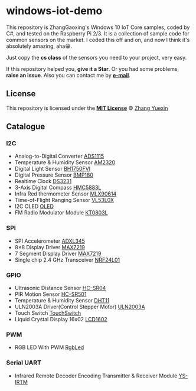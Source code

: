 # windows-iot-demo
This repository is ZhangGaoxing's Windows 10 IoT Core samples, coded by C#, and tested on the Raspberry Pi 2/3. It is a collection of sample code for common sensors on the market. I coded this off and on, and now I think it's absolutely amazing, aha😁.

Just copy the **cs class** of the sensors you need to your project, very easy.

If this repository helped you, **give it a Star**. Or you had some problems, **raise an issue**. Also you can contact me by **[e-mail](mailto:zhangyuexin121@live.cn)**.

## License
This repository is licensed under the [__MIT License__](https://github.com/ZhangGaoxing/windows-iot-demo/tree/master/LICENSE) © [Zhang Yuexin](https://zhangyue.xin)

## Catalogue
### I2C
* Analog-to-Digital Converter [ADS1115](https://github.com/ZhangGaoxing/windows-iot-demo/tree/master/src/ADS1115)
* Temperature & Humidity Sensor [AM2320](https://github.com/ZhangGaoxing/windows-iot-demo/tree/master/src/AM2320)
* Digital Light Sensor [BH1750FVI](https://github.com/ZhangGaoxing/windows-iot-demo/tree/master/src/BH1750FVI)
* Digital Pressure Sensor [BMP180](https://github.com/ZhangGaoxing/windows-iot-demo/tree/master/src/BMP180)
* Realtime Clock [DS3231](https://github.com/ZhangGaoxing/windows-iot-demo/tree/master/src/DS3231)
* 3-Axis Digital Compass [HMC5883L](https://github.com/ZhangGaoxing/windows-iot-demo/tree/master/src/HMC5883L)
* Infra Red thermometer Sensor [MLX90614](https://github.com/ZhangGaoxing/windows-iot-demo/tree/master/src/MLX90614)
* Time-of-Flight Ranging Sensor [VL53L0X](https://github.com/ZhangGaoxing/windows-iot-demo/tree/master/src/VL53L0X)
* I2C OLED [OLED](https://github.com/ZhangGaoxing/windows-iot-demo/tree/master/src/OLED)
* FM Radio Modulator Module [KT0803L](https://github.com/ZhangGaoxing/windows-iot-demo/tree/master/src/KT0803L)

### SPI
* SPI Accelerometer [ADXL345](https://github.com/ZhangGaoxing/windows-iot-demo/tree/master/src/ADXL345)
* 8×8 Display Driver [MAX7219](https://github.com/ZhangGaoxing/windows-iot-demo/tree/master/src/MAX7219)
* 7 Segment Display Driver [MAX7219](https://github.com/ZhangGaoxing/windows-iot-demo/tree/master/src/MAX7219_7Segment)
* Single chip 2.4 GHz Transceiver [NRF24L01](https://github.com/ZhangGaoxing/windows-iot-demo/tree/master/src/NRF24L01)

### GPIO
* Ultrasonic Distance Sensor [HC-SR04](https://github.com/ZhangGaoxing/windows-iot-demo/tree/master/src/HC_SR04)
* PIR Motion Sensor [HC-SR501](https://github.com/ZhangGaoxing/windows-iot-demo/tree/master/src/HC_SR501)
* Temperature & Humidity Sensor [DHT11](https://github.com/ZhangGaoxing/windows-iot-demo/tree/master/src/DHT11)
* ULN2003A Driver(Control Stepper Motor) [ULN2003A](https://github.com/ZhangGaoxing/windows-iot-demo/tree/master/src/ULN2003A)
* Touch Switch [TouchSwitch](https://github.com/ZhangGaoxing/windows-iot-demo/tree/master/src/TouchSwitch)
* Liquid Crystal Display 16x02 [LCD1602](https://github.com/ZhangGaoxing/windows-iot-demo/tree/master/src/LCD1602)

### PWM
* RGB LED With PWM [RgbLed](https://github.com/ZhangGaoxing/windows-iot-demo/tree/master/src/RgbLed)

### Serial UART
* Infrared Remote Decoder Encoding Transmitter & Receiver Module [YS-IRTM](https://github.com/ZhangGaoxing/windows-iot-demo/tree/master/src/IRTM)

